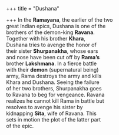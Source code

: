 +++
title = "Dushana"

+++
In the **Ramayana**, the earlier of the two  
great Indian epics, Dushana is one of the  
brothers of the demon-king **Ravana**.  
Together with his brother **Khara**,  
Dushana tries to avenge the honor of  
their sister **Shurpanakha**, whose ears  
and nose have been cut off by **Rama’s**  
brother **Lakshmana**. In a fierce battle  
with their **demon** (supernatural being)  
army, Rama destroys the army and kills  
Khara and Dushana. Seeing the failure  
of her two brothers, Shurpanakha goes  
to Ravana to beg for vengeance. Ravana  
realizes he cannot kill Rama in battle but  
resolves to avenge his sister by  
kidnapping **Sita**, wife of Ravana. This  
sets in motion the plot of the latter part  
of the epic.